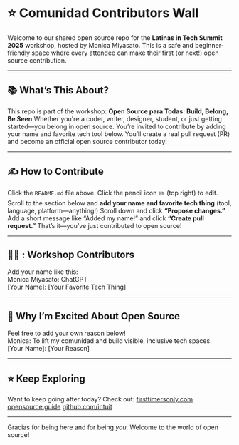 # :star: Comunidad Contributors Wall
Welcome to our shared open source repo for the **Latinas in Tech Summit 2025** workshop, hosted by Monica Miyasato. This is a safe and beginner-friendly space where every attendee can make their first (or next!) open source contribution.

---
## :books: What’s This About?
This repo is part of the workshop: 
**Open Source para Todas: Build, Belong, Be Seen** 
Whether you're a coder, writer, designer, student, or just getting started—you belong in open source.
You’re invited to contribute by adding your name and favorite tech tool below. You’ll create a real pull request (PR) and become an official open source contributor today!

---
## :writing_hand: How to Contribute
Click the `README.md` file above.
Click the pencil icon :pencil2: (top right) to edit.
Scroll to the section below and **add your name and favorite tech thing** (tool, language, platform—anything!)
Scroll down and click **“Propose changes.”**
Add a short message like “Added my name!” and click **“Create pull request.”**
That’s it—you’ve just contributed to open source!

---
## 👩‍💻 : Workshop Contributors
Add your name like this: <br>
Monica Miyasato: ChatGPT <br>
[Your Name]: [Your Favorite Tech Thing]

---
## :speech_balloon: Why I’m Excited About Open Source
Feel free to add your own reason below!<br>
Monica: To lift my comunidad and build visible, inclusive tech spaces. <br>
[Your Name]: [Your Reason]

---
## :star: Keep Exploring
Want to keep going after today?
Check out:
[firsttimersonly.com](https://www.firsttimersonly.com)
[opensource.guide](https://opensource.guide)
[github.com/intuit](https://github.com/intuit)

---
Gracias for being here and for being *you*. 
Welcome to the world of open source!

